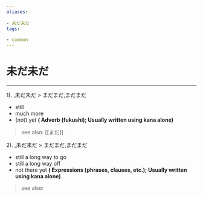 ```yaml
---
aliases:
    
- 未だ未だ
tags:
    
- common
---
```


# 未だ未だ
---
1).
,未だ未だ > まだまだ,まだまだ

- still
- much more
- (not) yet
**( Adverb (fukushi); Usually written using kana alone)**
> see also:  [[まだ]]
            
2).
,未だ未だ > まだまだ,まだまだ

- still a long way to go
- still a long way off
- not there yet
**( Expressions (phrases, clauses, etc.); Usually written using kana alone)**
> see also: 
            